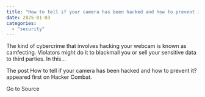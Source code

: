 ```yaml
---
title: "How to tell if your camera has been hacked and how to prevent it?"
date: 2025-01-03
categories: 
  - "security"
---
```


The kind of cybercrime that involves hacking your webcam is known as camfecting. Violators might do it to blackmail you or sell your sensitive data to third parties. In this...

The post How to tell if your camera has been hacked and how to prevent it? appeared first on Hacker Combat.

Go to Source
